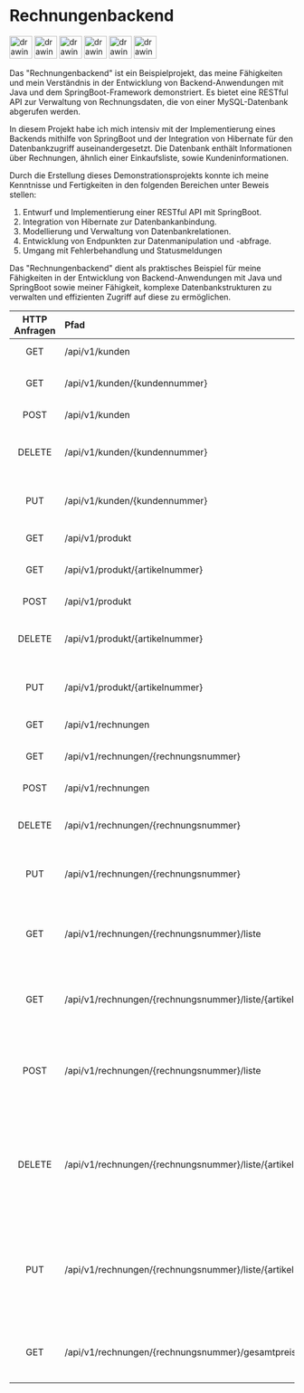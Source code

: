 # Rechnungenbackend

<img src="https://user-images.githubusercontent.com/25181517/117201156-9a724800-adec-11eb-9a9d-3cd0f67da4bc.png" alt="drawing" width="40"/> <img src="https://user-images.githubusercontent.com/25181517/117207242-07d5a700-adf4-11eb-975e-be04e62b984b.png" alt="drawing" width="40"/> <img src="https://user-images.githubusercontent.com/25181517/183891303-41f257f8-6b3d-487c-aa56-c497b880d0fb.png" alt="drawing" width="40"/> <img src="https://user-images.githubusercontent.com/25181517/117207493-49665200-adf4-11eb-808e-a9c0fcc2a0a0.png" alt="drawing" width="40"/> <img src="https://user-images.githubusercontent.com/25181517/183896128-ec99105a-ec1a-4d85-b08b-1aa1620b2046.png" alt="drawing" width="40"/> <img src="https://user-images.githubusercontent.com/25181517/192108890-200809d1-439c-4e23-90d3-b090cf9a4eea.png" alt="drawing" width="40"/>

Das "Rechnungenbackend" ist ein Beispielprojekt, das meine Fähigkeiten und mein Verständnis in der Entwicklung von Backend-Anwendungen mit Java und dem SpringBoot-Framework demonstriert. Es bietet eine RESTful API zur Verwaltung von Rechnungsdaten, die von einer MySQL-Datenbank abgerufen werden.

In diesem Projekt habe ich mich intensiv mit der Implementierung eines Backends mithilfe von SpringBoot und der Integration von Hibernate für den Datenbankzugriff auseinandergesetzt. Die Datenbank enthält Informationen über Rechnungen, ähnlich einer Einkaufsliste, sowie Kundeninformationen.

Durch die Erstellung dieses Demonstrationsprojekts konnte ich meine Kenntnisse und Fertigkeiten in den folgenden Bereichen unter Beweis stellen:

1. Entwurf und Implementierung einer RESTful API mit SpringBoot.
2. Integration von Hibernate zur Datenbankanbindung.
3. Modellierung und Verwaltung von Datenbankrelationen.
4. Entwicklung von Endpunkten zur Datenmanipulation und -abfrage.
5. Umgang mit Fehlerbehandlung und Statusmeldungen

Das "Rechnungenbackend" dient als praktisches Beispiel für meine Fähigkeiten in der Entwicklung von Backend-Anwendungen mit Java und SpringBoot sowie meiner Fähigkeit, komplexe Datenbankstrukturen zu verwalten und effizienten Zugriff auf diese zu ermöglichen.

| HTTP Anfragen | Pfad                                                       | Beschreibung                                                                                                            |
|:-------------:|:-----------------------------------------------------------|:------------------------------------------------------------------------------------------------------------------------|
|      GET      | /api/v1/kunden                                             | Liste von allen Kunden                                                                                                  |
|      GET      | /api/v1/kunden/{kundennummer}                              | Kunden mit der Kundennummer kundennummer                                                                                |
|     POST      | /api/v1/kunden                                             | füge neuen Kunden hinzu                                                                                                 |
|    DELETE     | /api/v1/kunden/{kundennummer}                              | lösche den Kunden mit der Kundennummer kundennummer                                                                     |
|      PUT      | /api/v1/kunden/{kundennummer}                              | ändert den Kunden mit der Kundennummer kundennummer                                                                     |
|      GET      | /api/v1/produkt                                            | Liste von allen Produkten                                                                                               |
|      GET      | /api/v1/produkt/{artikelnummer}                            | Produkt mit der Artikelnummer artikelnummer                                                                             |
|     POST      | /api/v1/produkt                                            | füge neues Produkt hinzu                                                                                                |
|    DELETE     | /api/v1/produkt/{artikelnummer}                            | lösche das Produkt mit der Artikelnummer artikelnummer                                                                  |
|      PUT      | /api/v1/produkt/{artikelnummer}                            | ändert das Produkt mit der Artikelnummer artikelnummer                                                                  |
|      GET      | /api/v1/rechnungen                                         | Liste von allen Rechnungen                                                                                              |
|      GET      | /api/v1/rechnungen/{rechnungsnummer}                       | Rechnung mit der Rechnungsnummer rechnungsnummer                                                                        |
|     POST      | /api/v1/rechnungen                                         | füge neue Rechnung hinzu                                                                                                |
|    DELETE     | /api/v1/rechnungen/{rechnungsnummer}                       | lösche die Rechnung mit der Rechnungsnummer rechnungsnummer                                                             |
|      PUT      | /api/v1/rechnungen/{rechnungsnummer}                       | ändert die Rechnung mit der Rechnungsnummer rechnungsnummer                                                             |
|      GET      | /api/v1/rechnungen/{rechnungsnummer}/liste                 | Liste von aller Rechnungseinträge der Rechnung mit der Rechnungsnummer rechnungsnummer                                  |
|      GET      | /api/v1/rechnungen/{rechnungsnummer}/liste/{artikelnummer} | Rechnungseinträge der Rechnung mit der Rechnungsnummer rechnungsnummer                                                  |
|     POST      | /api/v1/rechnungen/{rechnungsnummer}/liste                 | füge neue Rechnungseintrag in die Rechnung mit der Rechnungsnummer rechnungsnummer hinzu                                |
|    DELETE     | /api/v1/rechnungen/{rechnungsnummer}/liste/{artikelnummer} | lösche den Rechnungseintrag mit der Artikelnummer artikelnummer in die Rechnung mit der Rechnungsnummer rechnungsnummer |
|      PUT      | /api/v1/rechnungen/{rechnungsnummer}/liste/{artikelnummer} | ändere den Rechnungseintrag mit der Artikelnummer artikelnummer in die Rechnung mit der Rechnungsnummer rechnungsnummer |
|      GET      | /api/v1/rechnungen/{rechnungsnummer}/gesamtpreis           | Gesamtpreis der Rechnungen mit der Rechnungsnummer rechnungsnummer                                                      |
